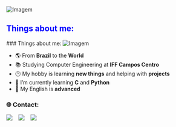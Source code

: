 <img src="https://user-images.githubusercontent.com/74038190/212257468-1e9a91f1-b626-4baa-b15d-5c385dfa7ed2.gif" alt="Imagem">

<h2 style="color:blue;">Things about me:</h2>
### Things about me:
<img src="https://user-images.githubusercontent.com/74038190/212284100-561aa473-3905-4a80-b561-0d28506553ee.gif" alt="Imagem">
<ul>
  <li>🌎 From <strong>Brazil</strong> to the <strong>World</strong></li>
  <li>📚 Studying Computer Engineering at <strong>IFF Campos Centro</strong></li>
  <li>🕒 My hobby is learning <strong>new things</strong> and helping with <strong>projects</strong></li>
  <li>🌱 I’m currently learning <strong>C</strong> and <strong>Python</strong></li>
  <li>💬 My English is <strong>advanced</strong></li>
</ul>

### :globe_with_meridians: Contact:
[<img src="https://img.shields.io/badge/INSTAGRAM-ff5555?&style=for-the-badge&logo=instagram&logoColor=ff5555&label=joaopedro.lg" />](https://www.instagram.com/joaopedro.lg/)&nbsp;&nbsp;&nbsp;
[<img src="https://img.shields.io/badge/LinkedIn-0077B5?style=for-the-badge&logo=linkedin&logoColor=white" />](https://www.linkedin.com/in/joãopedrolopesgonçalves)&nbsp;&nbsp;&nbsp;
[<img src="https://img.shields.io/badge/EMAIL-white?&style=for-the-badge&logo=mail.ru&logoColor=FFFFFF&label=joaopedro.lg@hotmail.com" />](mailto:joaopedro.lg@hotmail.com)&nbsp;&nbsp;&nbsp;
